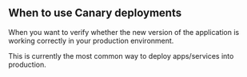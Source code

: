 ## When to use Canary deployments

When you want to verify whether the new version of the application is working correctly in your production environment.

This is currently the most common way to deploy apps/services into production.
